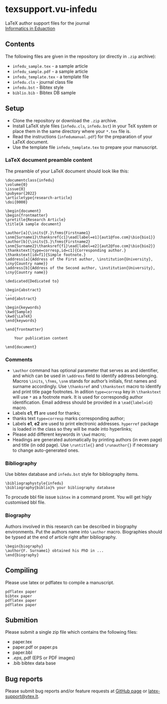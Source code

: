 # texsupport.vu-infedu

LaTeX author support files for the journal  
[Informatics in Eduaction](https://infedu.vu.lt/journal/INFEDU)


## Contents

The following files are given in the repository (or directly in `.zip` archive):

- `infedu_sample.tex` - a sample article
- `infedu_sample.pdf` - a sample article
- `infedu_template.tex` - a template file
- `infedu.cls` - journal class file
- `infedu.bst` - Bibtex style
- `biblio.bib` - Bibtex DB sample

## Setup

-   Clone the repository or download the `.zip` archive.
-   Install LaTeX style files (`infedu.cls`, `infedu.bst`) 
    in your TeX system or place them in the same directory where your `*.tex` file is.
-   Read the instructions (`infedumanual.pdf`) for the preparation of your LaTeX document.
-   Use the template file `infedu_template.tex` to prepare your manuscript.

### LaTeX document preamble content

The preamble of your LaTeX document should look like this:

```
\documentclass{infedu}
\volume{0}
\issue{0}
\pubyear{2022}
\articletype{research-article}
\doi{0000}

\begin{document}
\begin{frontmatter}
\pretitle{Research Article}
\title{A sample document}

\author[a]{\inits{F.}\fnms{Firstname1} \snm{Surname1}\thanksref{c1}\ead[label=e1]{aut1@foo.com}\bio{bio1}}
\author[b]{\inits{S.}\fnms{Firstname2} \snm{Surname2}\thanksref{f1}\ead[label=e2]{aut2@foo.com}\bio{bio2}}
\thankstext[type=corresp,id=c1]{Corresponding author.}
\thankstext[id=f1]{Simple footnote.}
\address[a]{Address of the First author, \institution{University}, \cny{Country name}}
\address[b]{Address of the Second author, \institution{University}, \cny{Country name}}

\dedicated{Dedicated to}

\begin{abstract}
...
\end{abstract}

\begin{keywords}
\kwd{Sample}
\kwd{\LaTeX}
\end{keywords}

\end{frontmatter}

    Your publication content

\end{document}
```

### Comments

* `\author` command has optional parameter that serves as and identifier, and which can be used in
`\address` field to identify address belonging. Macros `\inits`, `\fnms`, `\snm` stands for author’s initials,
first names and surname accordingly. Use `\thanksref` and `\thankstext` macro to identify
and print title page footnotes. In adition `type=corresp` key in `\thankstext` will use `*` as a
footnote mark. It is used for correspondig author identification. Email address should be provided in a
`\ead{label=id}` macro.
* Labels **c1**, **f1** are used for thanks;
* thanks text `type=corresp` marks corresponding author;
* Labels **e1**, **e2** are used to print electronic addresses.
`hyperref` package is loaded in the class so they will be made into hyperlinks;
* Please add different keywords in `\kwd` macro;
* Headings are generated automatically by printing authors (in even page) and title (in odd page). Use
`\runtitle{}` and `\runauthor{}` if necessary to change auto-generated ones.

### Bibliography
Use bibtex database and `infedu.bst` style for bibliography items.
```
\bibliographystyle{infedu}
\bibliography{biblio}% your bibliography database
```
To procude bbl file issue `bibtex` in a command promt.
You will get higly customised bbl file.

### Biography
Authors involved in this research can be described in biography environments. Put the authors name
into `\author` macro. Biographies should be typsed at the end of article right after bibliography.
```
\begin{biography}
\author{F. Surname1} obtained his PhD in ...
\end{biography}
```
## Compiling
Please use latex or pdflatex to compile a manuscript.
```
pdflatex paper
bibtex paper
pdflatex paper
pdflatex paper
```

## Submition
Please submit a single zip file which contains the following files:
* paper.tex
* paper.pdf or paper.ps
* paper.bbl
* *.eps,*.pdf (EPS or PDF images)
* <your-file>.bib bibtex data base

## Bug reports

Please submit bug reports and/or feature requests
at [GitHub page](https://github.com/vtex-soft/texsupport.mii-infedu/issues) or 
[latex-support@vtex.lt](mailto:latex-support@vtex.lt).

